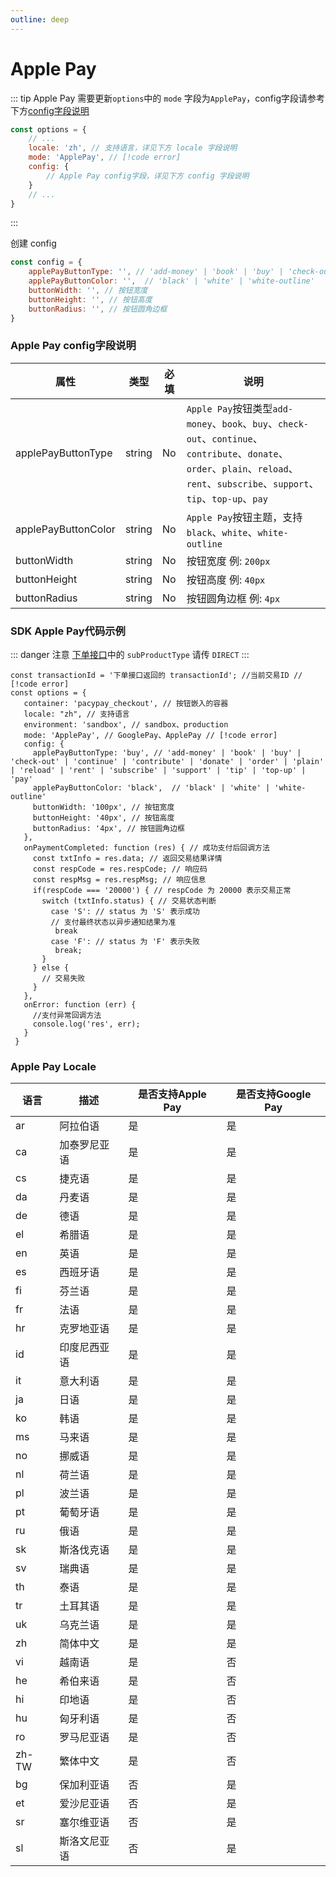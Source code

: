 ```yaml
---
outline: deep
---
```


<script lang="ts" setup>

import "./util/constants";

</script>

# Apple Pay

::: tip Apple Pay 需要更新`options`中的 `mode` 字段为`ApplePay`，config字段请参考下方[config字段说明](#apple-pay-config字段说明)
```js
const options = {
    // ...
    locale: 'zh', // 支持语言，详见下方 locale 字段说明
    mode: 'ApplePay', // [!code error]
    config: {
        // Apple Pay config字段，详见下方 config 字段说明
    }
    // ...
}
```
:::

创建 config

```js
const config = {
    applePayButtonType: '', // 'add-money' | 'book' | 'buy' | 'check-out' | 'continue' | 'contribute' | 'donate' | 'order' | 'plain' | 'reload' | 'rent' | 'subscribe' | 'support' | 'tip' | 'top-up' | 'pay'
    applePayButtonColor: '',  // 'black' | 'white' | 'white-outline'
    buttonWidth: '', // 按钮宽度
    buttonHeight: '', // 按钮高度
    buttonRadius: '', // 按钮圆角边框
}
```

### Apple Pay config字段说明

<div class="custom-table bordered-table">

| 属性                   | 类型     | 必填 | 说明                                                                                                                                                              |
|----------------------|--------|----|-----------------------------------------------------------------------------------------------------------------------------------------------------------------|
| applePayButtonType   | string | No | `Apple Pay`按钮类型`add-money`、`book`、`buy`、`check-out`、`continue`、`contribute`、`donate`、`order`、`plain`、`reload`、`rent`、`subscribe`、`support`、`tip`、`top-up`、`pay` |
| applePayButtonColor  | string | No | `Apple Pay`按钮主题，支持`black`、`white`、`white-outline`                                                                                                               |
| buttonWidth          | string | No | 按钮宽度 例: `200px`                                                                                                                                                 |
| buttonHeight         | string | No | 按钮高度 例: `40px`                                                                                                                                                  |
| buttonRadius         | string | No | 按钮圆角边框 例: `4px`                                                                                                                                                 |

</div>

### SDK Apple Pay代码示例

::: danger 注意
[下单接口](./sdk-do-transaction#sdk下单请求及响应示例)中的 `subProductType` 请传 `DIRECT`
:::

```js-vue
const transactionId = '下单接口返回的 transactionId'; //当前交易ID // [!code error]
const options = {
   container: 'pacypay_checkout', // 按钮嵌入的容器
   locale: "zh", // 支持语言
   environment: 'sandbox', // sandbox、production
   mode: 'ApplePay', // GooglePay、ApplePay // [!code error]
   config: {
     applePayButtonType: 'buy', // 'add-money' | 'book' | 'buy' | 'check-out' | 'continue' | 'contribute' | 'donate' | 'order' | 'plain' | 'reload' | 'rent' | 'subscribe' | 'support' | 'tip' | 'top-up' | 'pay'
     applePayButtonColor: 'black',  // 'black' | 'white' | 'white-outline'
     buttonWidth: '100px', // 按钮宽度
     buttonHeight: '40px', // 按钮高度
     buttonRadius: '4px', // 按钮圆角边框
   },
   onPaymentCompleted: function (res) { // 成功支付后回调方法
     const txtInfo = res.data; // 返回交易结果详情
     const respCode = res.respCode; // 响应码
     const respMsg = res.respMsg; // 响应信息
     if(respCode === '20000') { // respCode 为 20000 表示交易正常
       switch (txtInfo.status) { // 交易状态判断
         case 'S': // status 为 'S' 表示成功
         // 支付最终状态以异步通知结果为准
          break
         case 'F': // status 为 'F' 表示失败
          break;
       }
     } else {
       // 交易失败
     }
   },
   onError: function (err) {
     //支付异常回调方法
     console.log('res', err);
   }
 }
```

### Apple Pay Locale

<div class="custom-table bordered-table">

| 语言    | 描述     | 是否支持Apple Pay | 是否支持Google Pay |
|-------|--------|---------------|----------------|
| ar    | 阿拉伯语   | 是             | 是              |
| ca    | 加泰罗尼亚语 | 是             | 是              |
| cs    | 捷克语    | 是             | 是              |
| da    | 丹麦语    | 是             | 是              |
| de    | 德语     | 是             | 是              |
| el    | 希腊语    | 是             | 是              |
| en    | 英语     | 是             | 是              |
| es    | 西班牙语   | 是             | 是              |
| fi    | 芬兰语    | 是             | 是              |
| fr    | 法语     | 是             | 是              |
| hr    | 克罗地亚语  | 是             | 是              |
| id    | 印度尼西亚语 | 是             | 是              |
| it    | 意大利语   | 是             | 是              |
| ja    | 日语     | 是             | 是              |
| ko    | 韩语     | 是             | 是              |
| ms    | 马来语    | 是             | 是              |
| no    | 挪威语    | 是             | 是              |
| nl    | 荷兰语    | 是             | 是              |
| pl    | 波兰语    | 是             | 是              |
| pt    | 葡萄牙语   | 是             | 是              |
| ru    | 俄语     | 是             | 是              |
| sk    | 斯洛伐克语  | 是             | 是              |
| sv    | 瑞典语    | 是             | 是              |
| th    | 泰语     | 是             | 是              |
| tr    | 土耳其语   | 是             | 是              |
| uk    | 乌克兰语   | 是             | 是              |
| zh    | 简体中文   | 是             | 是              |
| vi    | 越南语    | 是             | 否              |
| he    | 希伯来语   | 是             | 否              |
| hi    | 印地语    | 是             | 否              |
| hu    | 匈牙利语   | 是             | 否              |
| ro    | 罗马尼亚语  | 是             | 否              |
| zh-TW | 繁体中文   | 是             | 否              |
| bg    | 保加利亚语  | 否             | 是              |
| et    | 爱沙尼亚语  | 否             | 是              |
| sr    | 塞尔维亚语  | 否             | 是              |
| sl    | 斯洛文尼亚语 | 否             | 是              |

</div>


<style lang="css">



</style>